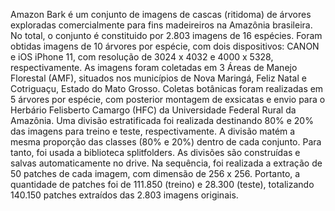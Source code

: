 Amazon Bark é um conjunto de imagens de cascas (ritidoma) de árvores exploradas comercialmente para fins madeireiros na Amazônia brasileira. No total, o conjunto é constituido por 2.803 imagens de 16 espécies. Foram obtidas imagens de 10 árvores por espécie, com dois dispositivos: CANON e iOS iPhone 11, com resolução de 3024 x 4032 e 4000 x 5328, respectivamente. As imagens foram coletadas em 3 Áreas de Manejo Florestal (AMF), situados nos municípios de Nova Maringá, Feliz Natal e Cotriguaçu, Estado do Mato Grosso. Coletas botânicas foram realizadas em 5 árvores por espécie, com posterior montagem de exsicatas e envio para o Herbário Felisberto Camargo (HFC) da Universidade Federal Rural da Amazônia. Uma divisão estratificada foi realizada destinando 80% e 20% das imagens para treino e teste, respectivamente. A divisão matém a mesma proporção das classes (80% e 20%) dentro de cada conjunto. Para tanto, foi usada a biblioteca splitfolders. As divisões são construídas e salvas automaticamente no drive. Na sequência, foi realizada a extração de 50 patches de cada imagem, com dimensão de 256 x 256. Portanto, a quantidade de patches foi de 111.850 (treino) e 28.300 (teste), totalizando 140.150 patches extraídos das 2.803 imagens originais.
